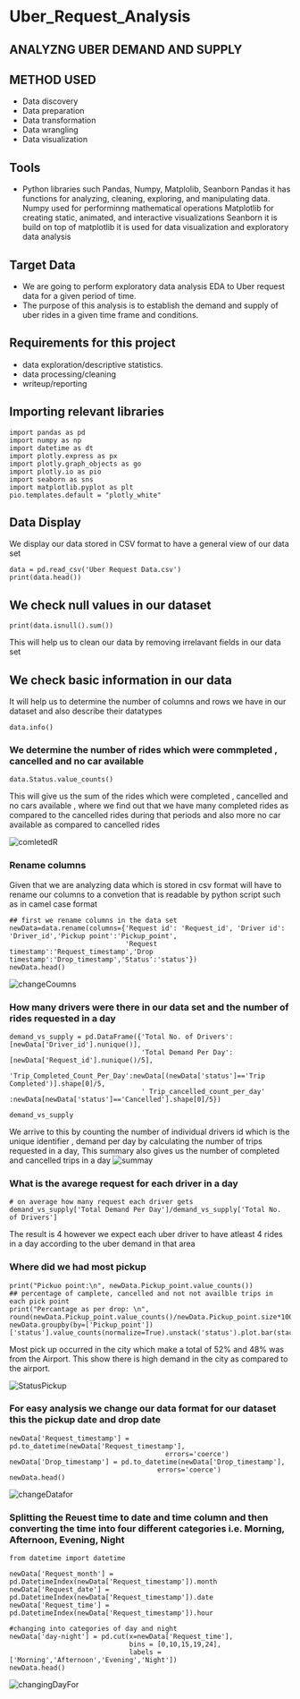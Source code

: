 # Uber_Request_Analysis
## ANALYZNG UBER DEMAND AND SUPPLY
## METHOD USED
* Data discovery
* Data preparation
* Data transformation 
* Data wrangling
* Data visualization
## Tools
* Python libraries such Pandas, Numpy, Matplolib, Seanborn
Pandas it has functions for analyzing, cleaning, exploring, and manipulating data.
Numpy used for performinng mathematical operations
Matplotlib for creating static, animated, and interactive visualizations
Seanborn it is build on top of matplotlib it is used for data visualization and exploratory data analysis
## Target Data
*  We are going to perform exploratory data analysis EDA to Uber request data for a given period of time.
*  The purpose of this analysis is to establish the demand and supply of uber rides in a given time frame and conditions.
## Requirements for this project
* data exploration/descriptive statistics.
* data processing/cleaning
* writeup/reporting
## Importing relevant libraries 
```
import pandas as pd
import numpy as np
import datetime as dt
import plotly.express as px
import plotly.graph_objects as go
import plotly.io as pio
import seaborn as sns
import matplotlib.pyplot as plt
pio.templates.default = "plotly_white"
```
## Data Display
We display our data stored in CSV format to have a general view of our data set 
```
data = pd.read_csv('Uber Request Data.csv')
print(data.head())
```
##  We check null values in our dataset
```
print(data.isnull().sum())
```
This will help us to clean our data by removing irrelavant fields in our data set
## We check basic information in our data 
It will help us to determine the number of columns and rows we have in our dataset and also describe their datatypes
```
data.info()
```
### We determine the number of rides which were commpleted , cancelled and no car available
```
data.Status.value_counts()
```
This will give us the sum of the rides which were completed , cancelled and no cars available , where we find out that we have many completed 
rides as compared to the cancelled rides during that periods and also more no car available as compared to cancelled rides

![comletedR](https://user-images.githubusercontent.com/44755841/227680113-4140ab7a-3546-4ecc-b0e2-20377b313014.png)

### Rename columns
Given that we are analyzing data which is stored in csv format will have to rename our columns to a convetion that is readable 
by python script such as in camel case format
```
## first we rename columns in the data set
newData=data.rename(columns={'Request id': 'Request_id', 'Driver id': 'Driver_id','Pickup point':'Pickup_point',
                             'Request timestamp':'Request_timestamp','Drop timestamp':'Drop_timestamp','Status':'status'})
newData.head()
```
![changeCoumns](https://user-images.githubusercontent.com/44755841/227681463-ec6b22e4-73ff-4054-b003-1e7ce4ecf960.png)
### How many drivers were there in our data set and the number of rides requested in a day
```
demand_vs_supply = pd.DataFrame({'Total No. of Drivers':[newData['Driver_id'].nunique()], 
                                 'Total Demand Per Day':[newData['Request_id'].nunique()/5],
                                 'Trip_Completed_Count_Per_Day':newData[(newData['status']=='Trip Completed')].shape[0]/5,
                                 ' Trip_cancelled_count_per_day' :newData[newData['status']=='Cancelled'].shape[0]/5})
                                 
demand_vs_supply
```
We arrive to this by counting the number of individual drivers id which is the unique identifier , demand per day by calculating the number of trips 
requested in a day, This summary also gives us the number of completed and cancelled trips in a day
![summay](https://user-images.githubusercontent.com/44755841/227681857-3342c899-ca4a-4557-8556-d8045b11fa04.png)

### What is the avarege request for each driver in a day
```
# on average how many request each driver gets
demand_vs_supply['Total Demand Per Day']/demand_vs_supply['Total No. of Drivers']
```
The result is 4 however we expect each uber driver to have atleast 4 rides in a day according to the uber demand in that area
### Where did we had most pickup
```
print("Pickuo point:\n", newData.Pickup_point.value_counts())
## percentage of camplete, cancelled and not not availble trips in each pick point
print("Percantage as per drop: \n", round(newData.Pickup_point.value_counts()/newData.Pickup_point.size*100,1))
newData.groupby(by=['Pickup_point'])['status'].value_counts(normalize=True).unstack('status').plot.bar(stacked=True);
```
Most pick up occurred in the city which make a total of 52% and 48% was from the Airport. This show there  is high demand in the city as compared to the 
airport.

![StatusPickup](https://user-images.githubusercontent.com/44755841/227682561-e131e5fb-a3b6-4ab3-915b-7a0b43e69cb8.png)

### For easy analysis we change our data format for our dataset this the pickup date and drop date
```
newData['Request_timestamp'] = pd.to_datetime(newData['Request_timestamp'],
                                       errors='coerce')
newData['Drop_timestamp'] = pd.to_datetime(newData['Drop_timestamp'],
                                     errors='coerce')
newData.head()
```
![changeDatafor](https://user-images.githubusercontent.com/44755841/227682831-07f1eda3-5db2-4a71-9ff2-7b5bb6df4e21.png)

### Splitting the Reuest time to date and time column and then converting the time into four different categories i.e. Morning, Afternoon, Evening, Night
```
from datetime import datetime

newData['Request_month'] = pd.DatetimeIndex(newData['Request_timestamp']).month
newData['Request_date'] = pd.DatetimeIndex(newData['Request_timestamp']).date
newData['Request_time'] = pd.DatetimeIndex(newData['Request_timestamp']).hour
 
#changing into categories of day and night
newData['day-night'] = pd.cut(x=newData['Request_time'],
                              bins = [0,10,15,19,24],
                              labels = ['Morning','Afternoon','Evening','Night'])
newData.head()
```
![changingDayFor](https://user-images.githubusercontent.com/44755841/227683982-51df73d9-3c76-4fcc-bfdf-6d0ec9097442.png)









